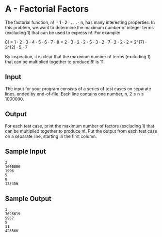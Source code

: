# A - Factorial Factors

The factorial function, n! = 1 · 2 · . . . · n, has many interesting properties. In this problem, we want to determine the maximum number of integer terms (excluding 1) that can be used to express n!. For example:

8! = 1 · 2 · 3 · 4 · 5 · 6 · 7 · 8 = 2 · 3 · 2 · 2 · 5 · 3 · 2 · 7 · 2 · 2 · 2 = 2^(7) · 3^(2) · 5 · 7

By inspection, it is clear that the maximum number of terms (excluding 1) that can be multiplied together to produce 8! is 11.

## Input

The input for your program consists of a series of test cases on separate lines, ended by end-of-file. Each line contains one number, n, 2 ≤ n ≤ 1000000.

## Output

For each test case, print the maximum number of factors (excluding 1) that can be multiplied together to produce n!. Put the output from each test case on a separate line, starting in the first column.

## Sample Input

```
2
1000000
1996
5
8
123456
```

## Sample Output

```
1
3626619
5957
5
11
426566
```
